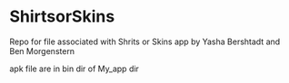 # ShirtsorSkins
Repo for file associated with Shrits or Skins app by Yasha Bershtadt and Ben Morgenstern

apk file are in bin dir of My_app dir
